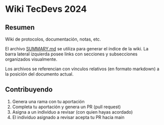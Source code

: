 # Wiki TecDevs 2024

## Resumen

Wiki de protocolos, documentación, notas, etc.

El archivo [SUMMARY.md](./src/SUMMARY.md) se utiliza para generar el índice de la wiki. La barra lateral izquierda posee links con secciones y subsecciones organizados visualmente.

Los archivos se referencian con vínculos relativos (en formato markdown) a la posición del documento actual.

## Contribuyendo

1. Genera una rama con tu aportación
2. Completa tu aportación y genera un PR (pull request)
3. Asigna a un individuo a revisar (con quien hayas acordado)
4. El individuo asignado a revisar acepta tu PR hacia main

